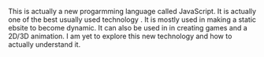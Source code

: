 This is actually a new progarmming language called JavaScript.
It is actually one of the best usually used technology .
It is mostly used in making a static ebsite to become dynamic.
It can also be used in in creating games and a 2D/3D animation.
I am yet to explore this new technology and how to actually understand it.
